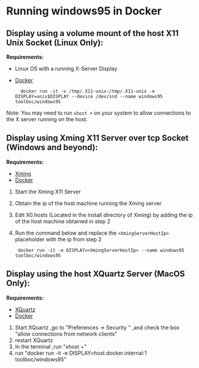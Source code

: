 # Running windows95 in Docker

## Display using a volume mount of the host X11 Unix Socket (Linux Only):

**Requirements:**
* Linux OS with a running X-Server Display
* [Docker](http://docker.io) 

        docker run -it -v /tmp/.X11-unix:/tmp/.X11-unix -e DISPLAY=unix$DISPLAY --device /dev/snd --name windows95 toolboc/windows95


Note: You may need to run `xhost +` on your system to allow connections to the X server running on the host.

## Display using Xming X11 Server over tcp Socket (Windows and beyond):

**Requirements:**
* [Xming](https://sourceforge.net/projects/xming/)
* [Docker](http://docker.io) 

1. Start the Xming X11 Server
2. Obtain the ip of the host machine running the Xming server
3. Edit X0.hosts (Located in the install directory of Xming) by adding the ip of the host machine obtained in step 2
4. Run the command below and replace the `<XmingServerHostIp>` placeholder with the ip from step 2

        docker run -it -e DISPLAY=<XmingServerHostIp> --name windows95 toolboc/windows95

## Display using the host XQuartz Server (MacOS Only):
**Requirements:**
* [XQuartz](https://www.xquartz.org/)
* [Docker](http://docker.io) 

1. Start XQuartz ,go to "Preferences -> Security " ,and check the box "allow connections from network clients"
2. restart XQuartz
3. In the terminal ,run "xhost +"
4. run "docker run -it -e DISPLAY=host.docker.internal:1 toolboc/windows95"
